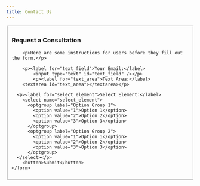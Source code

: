 ```yaml
---
title: Contact Us
---
```


<fieldset id="signup">
	<form>
		<h3>Request a Consultation</h3>

		<p>Here are some instructions for users before they fill out the form.</p>

		<p><label for="text_field">Your Email:</label>
			<input type="text" id="text_field" /></p>
			<p><label for="text_area">Text Area:</label>
        <textarea id="text_area"></textarea></p>

      <p><label for="select_element">Select Element:</label>
        <select name="select_element">
          <optgroup label="Option Group 1">
            <option value="1">Option 1</option>
            <option value="2">Option 2</option>
            <option value="3">Option 3</option>
          </optgroup>
          <optgroup label="Option Group 2">
            <option value="1">Option 1</option>
            <option value="2">Option 2</option>
            <option value="3">Option 3</option>
          </optgroup>
      </select></p>
		<button>Submit</button>
	</form>
</fieldset>